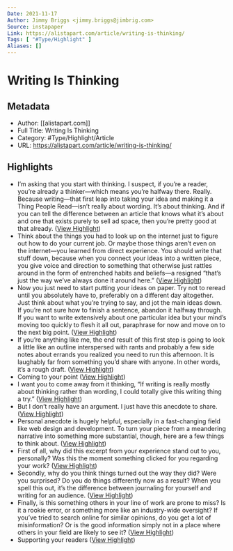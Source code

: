 ```yaml
---
Date: 2021-11-17
Author: Jimmy Briggs <jimmy.briggs@jimbrig.com>
Source: instapaper
Link: https://alistapart.com/article/writing-is-thinking/
Tags: [ "#Type/Highlight" ]
Aliases: []
---
```

# Writing Is Thinking

## Metadata
- Author: [[alistapart.com]]
- Full Title: Writing Is Thinking
- Category: #Type/Highlight/Article
- URL: https://alistapart.com/article/writing-is-thinking/

## Highlights
- I’m asking that you start with thinking. I suspect, if you’re a reader, you’re already a thinker—which means you’re halfway there. Really. Because writing—that first leap into taking your idea and making it a Thing People Read—isn’t really about wording. It’s about thinking. And if you can tell the difference between an article that knows what it’s about and one that exists purely to sell ad space, then you’re pretty good at that already. ([View Highlight](https://instapaper.com/read/1354459832/14362887))
- Think about the things you had to look up on the internet just to figure out how to do your current job. Or maybe those things aren’t even on the internet—you learned from direct experience. You should write that stuff down, because when you connect your ideas into a written piece, you give voice and direction to something that otherwise just rattles around in the form of entrenched habits and beliefs—a resigned “that’s just the way we’ve always done it around here.” ([View Highlight](https://instapaper.com/read/1354459832/14362888))
- Now you just need to start putting your ideas on paper. Try not to reread until you absolutely have to, preferably on a different day altogether. Just think about what you’re trying to say, and jot the main ideas down. If you’re not sure how to finish a sentence, abandon it halfway through. If you want to write extensively about one particular idea but your mind’s moving too quickly to flesh it all out, paraphrase for now and move on to the next big point. ([View Highlight](https://instapaper.com/read/1354459832/14362962))
- If you’re anything like me, the end result of this first step is going to look a little like an outline interspersed with rants and probably a few side notes about errands you realized you need to run this afternoon. It is laughably far from something you’d share with anyone.
  In other words, it’s a rough draft. ([View Highlight](https://instapaper.com/read/1354459832/14362964))
- Coming to your point ([View Highlight](https://instapaper.com/read/1354459832/14362966))
- I want you to come away from it thinking, “If writing is really mostly about thinking rather than wording, I could totally give this writing thing a try.” ([View Highlight](https://instapaper.com/read/1354459832/14362973))
- But I don’t really have an argument. I just have this anecdote to share. ([View Highlight](https://instapaper.com/read/1354459832/14362977))
- Personal anecdote is hugely helpful, especially in a fast-changing field like web design and development. To turn your piece from a meandering narrative into something more substantial, though, here are a few things to think about. ([View Highlight](https://instapaper.com/read/1354459832/14362982))
- First of all, why did this excerpt from your experience stand out to you, personally? Was this the moment something clicked for you regarding your work? ([View Highlight](https://instapaper.com/read/1354459832/14362984))
- Secondly, why do you think things turned out the way they did? Were you surprised? Do you do things differently now as a result? When you spell this out, it’s the difference between journaling for yourself and writing for an audience. ([View Highlight](https://instapaper.com/read/1354459832/14362988))
- Finally, is this something others in your line of work are prone to miss? Is it a rookie error, or something more like an industry-wide oversight? If you’ve tried to search online for similar opinions, do you get a lot of misinformation? Or is the good information simply not in a place where others in your field are likely to see it? ([View Highlight](https://instapaper.com/read/1354459832/14362990))
- Supporting your readers ([View Highlight](https://instapaper.com/read/1354459832/14362991))
